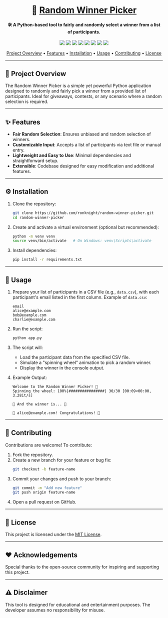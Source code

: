<h1 align="center">🎉 <a href="https://github.com/ronknight/random-winner-picker">Random Winner Picker</a></h1>

<h4 align="center">🛠️ A Python-based tool to fairly and randomly select a winner from a list of participants.</h4>

<p align="center">
<a href="https://twitter.com/PinoyITSolution"><img src="https://img.shields.io/twitter/follow/PinoyITSolution?style=social"></a>
<a href="https://github.com/ronknight?tab=followers"><img src="https://img.shields.io/github/followers/ronknight?style=social"></a>
<a href="https://github.com/ronknight/random-winner-picker/stargazers"><img src="https://img.shields.io/github/stars/BEPb/BEPb.svg?logo=github"></a>
<a href="https://github.com/ronknight/random-winner-picker/network/members"><img src="https://img.shields.io/github/forks/BEPb/BEPb.svg?color=blue&logo=github"></a>
<a href="https://youtube.com/@PinoyITSolution"><img src="https://img.shields.io/youtube/channel/subscribers/UCeoETAlg3skyMcQPqr97omg"></a>
<a href="https://github.com/ronknight/random-winner-picker/issues"><img src="https://img.shields.io/badge/contributions-welcome-brightgreen.svg?style=flat"></a>
<a href="https://github.com/ronknight/random-winner-picker/blob/master/LICENSE"><img src="https://img.shields.io/badge/License-MIT-yellow.svg"></a>
<a href="https://github.com/ronknight"><img src="https://img.shields.io/badge/Made%20with%20%F0%9F%A4%8D%20by%20-%20Ronknight%20-%20red"></a>
</p>

<p align="center">
  <a href="#project-overview">Project Overview</a> •
  <a href="#features">Features</a> •
  <a href="#installation">Installation</a> •
  <a href="#usage">Usage</a> •
  <a href="#contributing">Contributing</a> •
  <a href="#license">License</a>
</p>

---

## 📜 Project Overview
The Random Winner Picker is a simple yet powerful Python application designed to randomly and fairly pick a winner from a provided list of participants. Ideal for giveaways, contests, or any scenario where a random selection is required.

---

## ✨ Features
- **Fair Random Selection**: Ensures unbiased and random selection of winners.
- **Customizable Input**: Accepts a list of participants via text file or manual entry.
- **Lightweight and Easy to Use**: Minimal dependencies and straightforward setup.
- **Extensible**: Codebase designed for easy modification and additional features.

---

## ⚙️ Installation

1. Clone the repository:
   ```bash
   git clone https://github.com/ronknight/random-winner-picker.git
   cd random-winner-picker
   ```

2. Create and activate a virtual environment (optional but recommended):
   ```bash
   python -m venv venv
   source venv/bin/activate   # On Windows: venv\Scripts\activate
   ```

3. Install dependencies:
   ```bash
   pip install -r requirements.txt
   ```

---

## 🚀 Usage

1. Prepare your list of participants in a CSV file (e.g., `data.csv`), with each participant's email listed in the first column.
   Example of `data.csv`:
   ```csv
   email
   alice@example.com
   bob@example.com
   charlie@example.com
   ```

2. Run the script:
   ```bash
   python app.py
   ```

3. The script will:
   - Load the participant data from the specified CSV file.
   - Simulate a "spinning wheel" animation to pick a random winner.
   - Display the winner in the console output.

4. Example Output:
   ```
   Welcome to the Random Winner Picker! 🎲
   Spinning the wheel: 100%|################| 30/30 [00:09<00:00,  3.28it/s]

   🎉 And the winner is... 🎉

   🌟 alice@example.com! Congratulations! 🌟
   ```

---

## 🤝 Contributing

Contributions are welcome! To contribute:

1. Fork the repository.
2. Create a new branch for your feature or bug fix:
   ```bash
   git checkout -b feature-name
   ```
3. Commit your changes and push to your branch:
   ```bash
   git commit -m "Add new feature"
   git push origin feature-name
   ```
4. Open a pull request on GitHub.

---

## 📜 License

This project is licensed under the [MIT License](https://github.com/ronknight/random-winner-picker/blob/master/LICENSE).

---

## ❤️ Acknowledgements
Special thanks to the open-source community for inspiring and supporting this project.

---

## ⚠️ Disclaimer
This tool is designed for educational and entertainment purposes. The developer assumes no responsibility for misuse.

